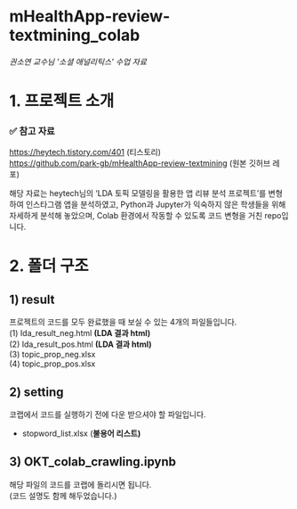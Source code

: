 # mHealthApp-review-textmining_colab
###### 권소연 교수님 '소셜 애널리틱스' 수업 자료

# 1. 프로젝트 소개
### ✅ 참고 자료
https://heytech.tistory.com/401 (티스토리) <br>
https://github.com/park-gb/mHealthApp-review-textmining (원본 깃허브 레포) <br>

해당 자료는 heytech님의 ‘LDA 토픽 모델링을 활용한 앱 리뷰 분석 프로젝트’를 변형하여 인스타그램 앱을 분석하였고,
Python과 Jupyter가 익숙하지 않은 학생들을 위해 자세하게 분석해 놓았으며, Colab 환경에서 작동할 수 있도록 코드 변형을 거친 repo입니다.


# 2. 폴더 구조
## 1) result
프로젝트의 코드를 모두 완료했을 때 보실 수 있는 4개의 파일들입니다. <br>
(1) Ida_result_neg.html **(LDA 결과 html)** <br>
(2) Ida_result_pos.html **(LDA 결과 html)** <br>
(3) topic_prop_neg.xlsx <br>
(4) topic_prop_pos.xlsx <br>

## 2) setting
코랩에서 코드를 실행하기 전에 다운 받으셔야 할 파일입니다. <br>
- stopword_list.xlsx (**불용어 리스트)** <br>

## 3) OKT_colab_crawling.ipynb
해당 파일의 코드를 코랩에 돌리시면 됩니다. <br>
(코드 설명도 함께 해두었습니다.)

